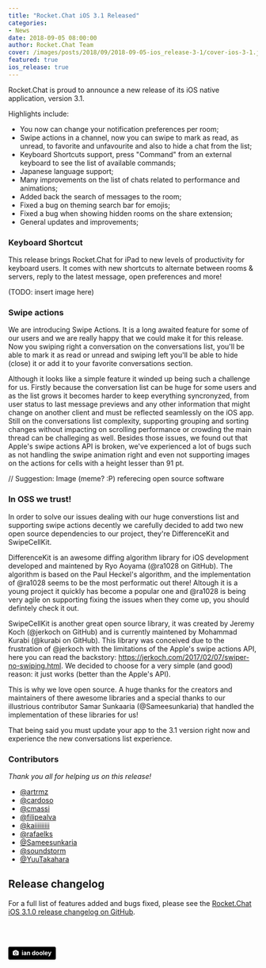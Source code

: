 ```yaml
---
title: "Rocket.Chat iOS 3.1 Released"
categories:
- News
date: 2018-09-05 08:00:00
author: Rocket.Chat Team
cover: /images/posts/2018/09/2018-09-05-ios_release-3-1/cover-ios-3-1.jpg
featured: true
ios_release: true
---
```


Rocket.Chat is proud to announce a new release of its iOS native application, version 3.1.

Highlights include:

- You now can change your notification preferences per room;
- Swipe actions in a channel, now you can swipe to mark as read, as unread, to favorite and unfavourite and also to hide a chat from the list;
- Keyboard Shortcuts support, press "Command" from an external keyboard to see the list of available commands;
- Japanese language support;
- Many improvements on the list of chats related to performance and animations;
- Added back the search of messages to the room;
- Fixed a bug on theming search bar for emojis;
- Fixed a bug when showing hidden rooms on the share extension;
- General updates and improvements;

### Keyboard Shortcut

This release brings Rocket.Chat for iPad to new levels of productivity for keyboard users. It comes with new shortcuts to alternate between rooms & servers, reply to the latest message, open preferences and more!

(TODO: insert image here)

### Swipe actions

We are introducing Swipe Actions. It is a long awaited feature for some of our users and we are really happy that we could make it for this release.
Now you swiping right a conversation on the conversations list, you'll be able to mark it as read or unread and swiping left you'll be able to hide (close)
it or add it to your favorite conversations section.

Although it looks like a simple feature it winded up being such a challenge for us. Firstly because the conversation list can be huge for some users
and as the list grows it becomes harder to keep everything syncronyzed, from user status to last message previews and any other information that might change on another client
and must be reflected seamlessly on the iOS app. Still on the conversations list complexity, supporting grouping and sorting changes without impacting on scrolling performance or
crowding the main thread can be challeging as well. Besides those issues, we found out that Apple's swipe actions API is broken, we've experienced a lot of bugs such as not handling the swipe
animation right and even not supporting images on the actions for cells with a height lesser than 91 pt.

// Suggestion: Image (meme? :P) referecing open source software

### In OSS we trust!

In order to solve our issues dealing with our huge converstions list and supporting swipe actions decently we carefully decided to add two new open source dependencies
to our project, they're DifferenceKit and SwipeCellKit.

DifferenceKit is an awesome diffing algorithm library for iOS development developed and maintened by Ryo Aoyama (@ra1028 on GitHub).
The algorithm is based on the Paul Heckel's algorithm, and the implementation of @ra1028 seems to be the most performatic out there!
Altough it is a young project it quickly has become a popular one and @ra1028 is being very agile on supporting fixing the issues when they come up, you should defintely check it out.

SwipeCellKit is another great open source library, it was created by Jeremy Koch (@jerkoch on GitHub) and is currently maintened by Mohammad Kurabi (@kurabi on GitHub).
This library was conceived due to the frustration of @jerkoch with the limitations of the Apple's swipe actions API, here you can read the backstory: https://jerkoch.com/2017/02/07/swiper-no-swiping.html.
We decided to choose for a very simple (and good) reason: it just works (better than the Apple's API).

This is why we love open source. A huge thanks for the creators and maintainers of there awesome libraries and a special thanks to our illustrious contributor Samar Sunkaaria (@Sameesunkaria) that handled the implementation of these libraries for us!

That being said you must update your app to the 3.1 version right now and experience the new conversations list experience.

### Contributors

_Thank you all for helping us on this release!_

* [@artrmz](https://github.com/artrmz)
* [@cardoso](https://github.com/cardoso)
* [@cmassi](https://github.com/cmassi)
* [@filipealva](https://github.com/filipealva)
* [@kaiiiiiiiii](https://github.com/kaiiiiiiiii)
* [@rafaelks](https://github.com/rafaelks)
* [@Sameesunkaria](https://github.com/Sameesunkaria)
* [@soundstorm](https://github.com/soundstorm)
* [@YuuTakahara](https://github.com/YuuTakahara)

## Release changelog

For a full list of features added and bugs fixed, please see the [Rocket.Chat iOS 3.1.0 release changelog on GitHub](https://github.com/RocketChat/Rocket.Chat.iOS/releases/tag/v3.1.0).

<br/>
<br/>

<a style="background-color:black;color:white;text-decoration:none;padding:4px 6px;font-family:-apple-system, BlinkMacSystemFont, &quot;San Francisco&quot;, &quot;Helvetica Neue&quot;, Helvetica, Ubuntu, Roboto, Noto, &quot;Segoe UI&quot;, Arial, sans-serif;font-size:12px;font-weight:bold;line-height:1.2;display:inline-block;border-radius:3px" href="https://unsplash.com/@nativemello?utm_medium=referral&amp;utm_campaign=photographer-credit&amp;utm_content=creditBadge" target="_blank" rel="noopener noreferrer" title="Download free do whatever you want high-resolution photos from ian dooley"><span style="display:inline-block;padding:2px 3px"><svg xmlns="http://www.w3.org/2000/svg" style="height:12px;width:auto;position:relative;vertical-align:middle;top:-1px;fill:white" viewBox="0 0 32 32"><title>unsplash-logo</title><path d="M20.8 18.1c0 2.7-2.2 4.8-4.8 4.8s-4.8-2.1-4.8-4.8c0-2.7 2.2-4.8 4.8-4.8 2.7.1 4.8 2.2 4.8 4.8zm11.2-7.4v14.9c0 2.3-1.9 4.3-4.3 4.3h-23.4c-2.4 0-4.3-1.9-4.3-4.3v-15c0-2.3 1.9-4.3 4.3-4.3h3.7l.8-2.3c.4-1.1 1.7-2 2.9-2h8.6c1.2 0 2.5.9 2.9 2l.8 2.4h3.7c2.4 0 4.3 1.9 4.3 4.3zm-8.6 7.5c0-4.1-3.3-7.5-7.5-7.5-4.1 0-7.5 3.4-7.5 7.5s3.3 7.5 7.5 7.5c4.2-.1 7.5-3.4 7.5-7.5z"></path></svg></span><span style="display:inline-block;padding:2px 3px">ian dooley</span></a>
